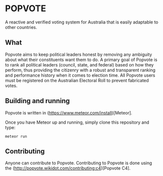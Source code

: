 # POPVOTE
A reactive and verified voting system for Australia that is easily adaptable to other countries.
## What
Popvote aims to keep political leaders honest by removing any ambiguity about what their constituents want them to do.
A primary goal of Popvote is to rank all political leaders (council, state, and federal) based on how they perform, thus providing the citizenry with a robust and transparent ranking and performance history when it comes to election time.
All Popvote users must be registered on the Australian Electoral Roll to prevent fabricated votes.
## Building and running
Popvote is written in (https://www.meteor.com/install)[Meteor].

Once you have Meteor up and running, simply clone this repository and type:
```
meteor run
```
## Contributing
Anyone can contribute to Popvote. Contributing to Popvote is done using the (http://popvote.wikidot.com/contributing:c4)[Popvote C4].

